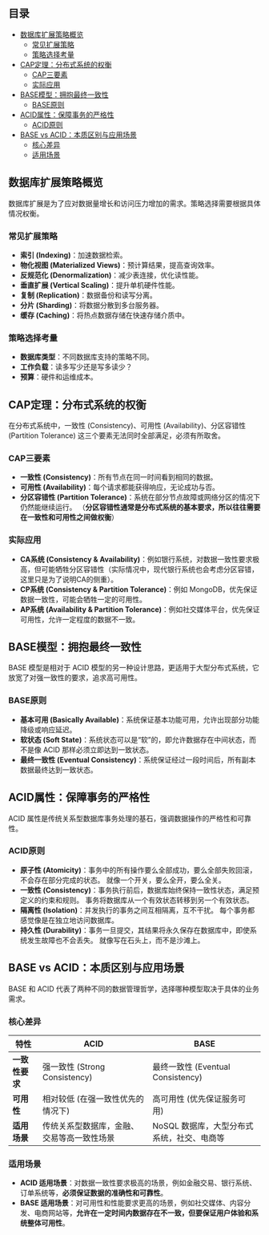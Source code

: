 
## 目录

-   [数据库扩展策略概览](#数据库扩展策略概览)
    -   [常见扩展策略](#常见扩展策略)
    -   [策略选择考量](#策略选择考量)
-   [CAP定理：分布式系统的权衡](#CAP定理：分布式系统的权衡)
    -   [CAP三要素](#CAP三要素)
    -   [实际应用](#实际应用)
-   [BASE模型：拥抱最终一致性](#BASE模型：拥抱最终一致性)
    -   [BASE原则](#BASE原则)
-   [ACID属性：保障事务的严格性](#ACID属性：保障事务的严格性)
    -   [ACID原则](#ACID原则)
-   [BASE vs ACID：本质区别与应用场景](#BASE-vs-ACID：本质区别与应用场景)
    -   [核心差异](#核心差异)
    -   [适用场景](#适用场景)

## 数据库扩展策略概览

数据库扩展是为了应对数据量增长和访问压力增加的需求。策略选择需要根据具体情况权衡。

### 常见扩展策略

*   **索引 (Indexing)**：加速数据检索。
*   **物化视图 (Materialized Views)**：预计算结果，提高查询效率。
*   **反规范化 (Denormalization)**：减少表连接，优化读性能。
*   **垂直扩展 (Vertical Scaling)**：提升单机硬件性能。
*   **复制 (Replication)**：数据备份和读写分离。
*   **分片 (Sharding)**：将数据分散到多台服务器。
*   **缓存 (Caching)**：将热点数据存储在快速存储介质中。

### 策略选择考量

*   **数据库类型**：不同数据库支持的策略不同。
*   **工作负载**：读多写少还是写多读少？
*   **预算**：硬件和运维成本。

## CAP定理：分布式系统的权衡

在分布式系统中，一致性 (Consistency)、可用性 (Availability)、分区容错性 (Partition Tolerance) 这三个要素无法同时全部满足，必须有所取舍。

### CAP三要素

*   **一致性 (Consistency)**：所有节点在同一时间看到相同的数据。
*   **可用性 (Availability)**：每个请求都能获得响应，无论成功与否。
*   **分区容错性 (Partition Tolerance)**：系统在部分节点故障或网络分区的情况下仍然能继续运行。  （**分区容错性通常是分布式系统的基本要求，所以往往需要在一致性和可用性之间做权衡**）

### 实际应用

*   **CA系统 (Consistency & Availability)**：例如银行系统，对数据一致性要求极高，但可能牺牲分区容错性（实际情况中，现代银行系统也会考虑分区容错，这里只是为了说明CA的侧重）。
*   **CP系统 (Consistency & Partition Tolerance)**：例如 MongoDB，优先保证数据一致性，可能会牺牲一定的可用性。
*   **AP系统 (Availability & Partition Tolerance)**：例如社交媒体平台，优先保证可用性，允许一定程度的数据不一致。

## BASE模型：拥抱最终一致性

BASE 模型是相对于 ACID 模型的另一种设计思路，更适用于大型分布式系统，它放宽了对强一致性的要求，追求高可用性。

### BASE原则

*   **基本可用 (Basically Available)**：系统保证基本功能可用，允许出现部分功能降级或响应延迟。
*   **软状态 (Soft State)**：系统状态可以是“软”的，即允许数据存在中间状态，而不是像 ACID 那样必须立即达到一致状态。
*   **最终一致性 (Eventual Consistency)**：系统保证经过一段时间后，所有副本数据最终达到一致状态。

## ACID属性：保障事务的严格性

ACID 属性是传统关系型数据库事务处理的基石，强调数据操作的严格性和可靠性。

### ACID原则

*   **原子性 (Atomicity)**：事务中的所有操作要么全部成功，要么全部失败回滚，不会存在部分完成的状态。  就像一个开关，要么全开，要么全关。
*   **一致性 (Consistency)**：事务执行前后，数据库始终保持一致性状态，满足预定义的约束和规则。 事务将数据库从一个有效状态转移到另一个有效状态。
*   **隔离性 (Isolation)**：并发执行的事务之间互相隔离，互不干扰。 每个事务都感觉像是在独立地访问数据库。
*   **持久性 (Durability)**：事务一旦提交，其结果将永久保存在数据库中，即使系统发生故障也不会丢失。  就像写在石头上，而不是沙滩上。

## BASE vs ACID：本质区别与应用场景

BASE 和 ACID 代表了两种不同的数据管理哲学，选择哪种模型取决于具体的业务需求。

### 核心差异

| 特性         | ACID                                   | BASE                                     |
| ------------ | -------------------------------------- | ---------------------------------------- |
| **一致性要求** | 强一致性 (Strong Consistency)          | 最终一致性 (Eventual Consistency)         |
| **可用性**     | 相对较低 (在强一致性优先的情况下)             | 高可用性 (优先保证服务可用)              |
| **适用场景**   | 传统关系型数据库，金融、交易等高一致性场景 | NoSQL 数据库，大型分布式系统，社交、电商等 |

### 适用场景

*   **ACID 适用场景**：对数据一致性要求极高的场景，例如金融交易、银行系统、订单系统等，**必须保证数据的准确性和可靠性**。
*   **BASE 适用场景**：对可用性和性能要求更高的场景，例如社交媒体、内容分发、电商网站等，**允许在一定时间内数据存在不一致，但要保证用户体验和系统整体可用性**。


